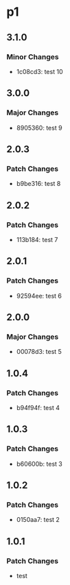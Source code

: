 # p1

## 3.1.0

### Minor Changes

- 1c08cd3: test 10

## 3.0.0

### Major Changes

- 8905360: test 9

## 2.0.3

### Patch Changes

- b9be316: test 8

## 2.0.2

### Patch Changes

- 113b184: test 7

## 2.0.1

### Patch Changes

- 92594ee: test 6

## 2.0.0

### Major Changes

- 00078d3: test 5

## 1.0.4

### Patch Changes

- b94f94f: test 4

## 1.0.3

### Patch Changes

- b60600b: test 3

## 1.0.2

### Patch Changes

- 0150aa7: test 2

## 1.0.1

### Patch Changes

- test
